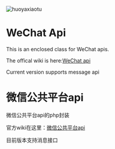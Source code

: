 ![huoyaxiaotu]("http://rubyeye-rubyeye.stor.sinaapp.com/qrcode_for_gh_1c69999308d6_430.jpg" "huoyaxiaotu")


WeChat Api
======
This is an enclosed class for WeChat apis.

The offical wiki is here:[WeChat api](http://admin.wechat.com/wiki/index.php?title=Main_Page)

Current version supports message api
 

微信公共平台api
======
微信公共平台api的php封装

官方wiki在这里：[微信公共平台api](http://mp.weixin.qq.com/wiki/index.php "微信公共平台api")

目前版本支持消息接口
